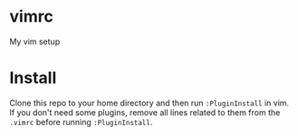 # vimrc
My vim setup

# Install

Clone this repo to your home directory and then run `:PluginInstall` in vim.
If you don't need some plugins, remove all lines related to them from the `.vimrc` before running `:PluginInstall`.
